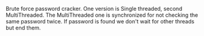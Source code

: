Brute force password cracker. One version is Single threaded, second MultiThreaded.
The MultiThreaded one is synchronized for not checking the same password twice. If password is found we don't wait for other threads but end them.
